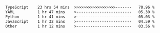 
<!--START_SECTION:waka-->

```txt
TypeScript    23 hrs 54 mins  >>>>>>>>>>>>>>>>>>-------   70.96 %
YAML          1 hr 47 mins    >------------------------   05.30 %
Python        1 hr 41 mins    >------------------------   05.03 %
JavaScript    1 hr 32 mins    >------------------------   04.59 %
Other         1 hr 12 mins    >------------------------   03.56 %
```

<!--END_SECTION:waka-->
